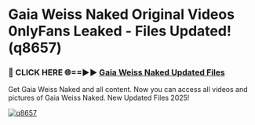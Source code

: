 # Gaia Weiss Naked Original Videos 0nlyFans Leaked - Files Updated! (q8657)

<h3>🔴 CLICK HERE 🌐==►► <a href="https://tinyurl.com/yckcrads" rel="nofollow">Gaia Weiss Naked Updated Files</a></h3>

Get Gaia Weiss Naked and all content. Now you can access all videos and pictures of Gaia Weiss Naked. New Updated Files 2025!

[![q8657](https://i.imgur.com/hpKpOFt.gif)](https://tinyurl.com/yckcrads)
